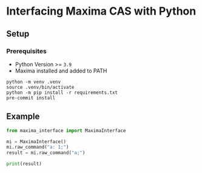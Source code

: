 # Interfacing Maxima CAS with Python

## Setup

### Prerequisites

* Python Version >= `3.9`
* Maxima installed and added to PATH

```
python -m venv .venv
source .venv/bin/activate
python -m pip install -r requirements.txt
pre-commit install
```

## Example

```python
from maxima_interface import MaximaInterface

mi = MaximaInterface()
mi.raw_command("a: 1;")
result = mi.raw_command("a;")

print(result)
```
